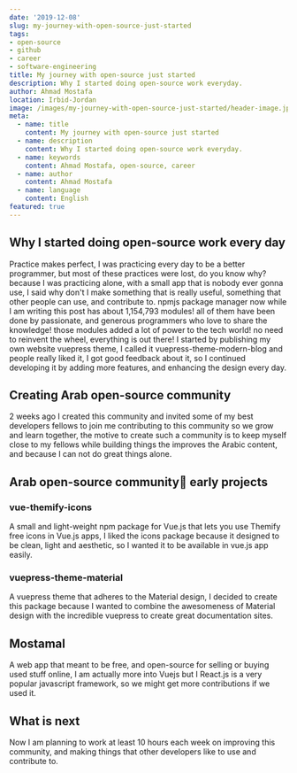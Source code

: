 ```yaml
---
date: '2019-12-08'
slug: my-journey-with-open-source-just-started
tags:
- open-source
- github
- career
- software-engineering
title: My journey with open-source just started
description: Why I started doing open-source work everyday.
author: Ahmad Mostafa
location: Irbid-Jordan
image: /images/my-journey-with-open-source-just-started/header-image.jpg
meta:
  - name: title
    content: My journey with open-source just started
  - name: description
    content: Why I started doing open-source work everyday.
  - name: keywords
    content: Ahmad Mostafa, open-source, career
  - name: author
    content: Ahmad Mostafa
  - name: language
    content: English
featured: true
---
```


## Why I started doing open-source work every day

Practice makes perfect, I was practicing every day to be a better programmer, but most of these practices were lost, do you know why? because I was practicing alone, with a small app that is nobody ever gonna use, I said why don't I make something that is really useful, something that other people can use, and contribute to.
npmjs package manager now while I am writing this post has about 1,154,793 modules! all of them have been done by passionate, and generous programmers who love to share the knowledge! those modules added a lot of power to the tech world! no need to reinvent the wheel, everything is out there!
I started by publishing my own website vuepress theme, I called it vuepress-theme-modern-blog and people really liked it, I got good feedback about it, so I continued developing it by adding more features, and enhancing the design every day.

## Creating Arab open-source community
2 weeks ago I created this community and invited some of my best developers fellows to join me contributing to this community so we grow and learn together, the motive to create such a community is to keep myself close to my fellows while building things the improves the Arabic content, and because I can not do great things alone.

## Arab open-source community ِearly projects

### vue-themify-icons
A small and light-weight npm package for Vue.js that lets you use Themify free icons in Vue.js apps, I liked the icons package because it designed to be clean, light and aesthetic, so I wanted it to be available in vue.js app easily.

### vuepress-theme-material
A vuepress theme that adheres to the Material design, I decided to create this package because I wanted to combine the awesomeness of Material design with the incredible vuepress to create great documentation sites.

## Mostamal
A web app that meant to be free, and open-source for selling or buying used stuff online, I am actually more into Vuejs but I React.js is a very popular javascript framework, so we might get more contributions if we used it.

## What is next
Now I am planning to work at least 10 hours each week on improving this community, and making things that other developers like to use and contribute to.
